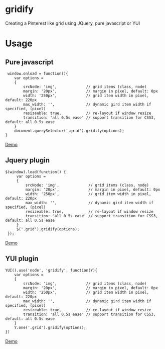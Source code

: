 gridify
=======

Creating a Pinterest like grid using JQuery, pure javascript or YUI


# Usage

## Pure javascript

     window.onload = function(){
        var options =
        {
            srcNode: 'img',             // grid items (class, node)
            margin: '20px',             // margin in pixel, default: 0px
            width: '250px',             // grid item width in pixel, default: 220px
            max_width: '',              // dynamic gird item width if specified, (pixel)
            resizeable: true,           // re-layout if window resize
            transition: 'all 0.5s ease' // support transition for CSS3, default: all 0.5s ease
        }
        document.querySelector('.grid').gridify(options);
    }

[Demo](http://cssdeck.com/labs/60n6c2ur)

## Jquery plugin

    $(window).load(function() {
         var options =
         {
             srcNode: 'img',             // grid items (class, node)
             margin: '20px',             // margin in pixel, default: 0px
             width: '250px',             // grid item width in pixel, default: 220px
             max_width: '',              // dynamic gird item width if specified, (pixel)
             resizeable: true,           // re-layout if window resize
             transition: 'all 0.5s ease' // support transition for CSS3, default: all 0.5s ease
         }
         $('.grid').gridify(options);
     });

[Demo](http://cssdeck.com/labs/wiu0xg4b)

## YUI plugin

    YUI().use('node', 'gridify', function(Y){
        var options =
        {
            srcNode: 'img',             // grid items (class, node)
            margin: '20px',             // margin in pixel, default: 0px
            width: '250px',             // grid item width in pixel, default: 220px
            max_width: '',              // dynamic gird item width if specified, (pixel)
            resizeable: true,           // re-layout if window resize
            transition: 'all 0.5s ease' // support transition for CSS3, default: all 0.5s ease
        }
        Y.one('.grid').gridify(options);
    })

[Demo](http://cssdeck.com/labs/q2ylxqns)
